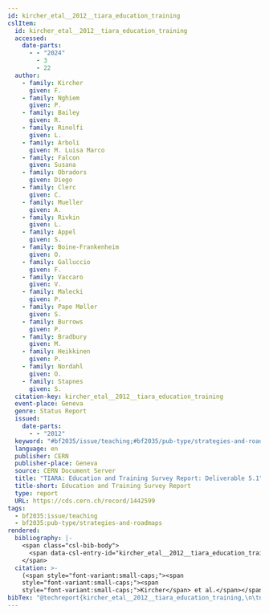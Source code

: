 ```yaml
---
id: kircher_etal__2012__tiara_education_training
cslItem:
  id: kircher_etal__2012__tiara_education_training
  accessed:
    date-parts:
      - - "2024"
        - 3
        - 22
  author:
    - family: Kircher
      given: F.
    - family: Nghiem
      given: P.
    - family: Bailey
      given: R.
    - family: Rinolfi
      given: L.
    - family: Arboli
      given: M. Luisa Marco
    - family: Falcon
      given: Susana
    - family: Obradors
      given: Diego
    - family: Clerc
      given: C.
    - family: Mueller
      given: A.
    - family: Rivkin
      given: L.
    - family: Appel
      given: S.
    - family: Boine-Frankenheim
      given: O.
    - family: Galluccio
      given: F.
    - family: Vaccaro
      given: V.
    - family: Malecki
      given: P.
    - family: Pape Møller
      given: S.
    - family: Burrows
      given: P.
    - family: Bradbury
      given: M.
    - family: Heikkinen
      given: P.
    - family: Nordahl
      given: O.
    - family: Stapnes
      given: S.
  citation-key: kircher_etal__2012__tiara_education_training
  event-place: Geneva
  genre: Status Report
  issued:
    date-parts:
      - - "2012"
  keyword: "#bf2035/issue/teaching;#bf2035/pub-type/strategies-and-roadmaps"
  language: en
  publisher: CERN
  publisher-place: Geneva
  source: CERN Document Server
  title: "TIARA: Education and Training Survey Report: Deliverable 5.1"
  title-short: Education and Training Survey Report
  type: report
  URL: https://cds.cern.ch/record/1442599
tags:
  - bf2035:issue/teaching
  - bf2035:pub-type/strategies-and-roadmaps
rendered:
  bibliography: |-
    <span class="csl-bib-body">
      <span data-csl-entry-id="kircher_etal__2012__tiara_education_training" class="csl-entry"><span class='author-bib'>Kircher, Nghiem, P., Bailey, R., Rinolfi, L., Arboli, M. L. M., Falcon, S., Obradors, D., Clerc, C., Mueller, A., Rivkin, L., Appel, S., Boine-Frankenheim, O., Galluccio, F., Vaccaro, V., Malecki, P., Pape Møller, S., Burrows, P., Bradbury, M., Heikkinen, P., … Stapnes, S.</span>. <span class='date-bib'>(2012)</span>. <span class='title'><i><b><span style="font-style:normal;">TIARA: Education and Training Survey Report: Deliverable 5.1</span></b></i></span> [Status Report]. CERN. <span class='URL'><a href='https://cds.cern.ch/record/1442599'>LINK</a></span></span>
    </span>
  citation: >-
    (<span style="font-variant:small-caps;"><span
    style="font-variant:small-caps;"><span
    style="font-variant:small-caps;">Kircher</span> et al.</span></span>, 2012)
bibTex: "@techreport{kircher_etal__2012__tiara_education_training,\n\tnote = {[Online; accessed 2024-03-22]},\n\taddress = {Geneva},\n\tauthor = {Kircher, F. and Nghiem, P. and Bailey, R. and Rinolfi, L. and Arboli, M. Luisa Marco and Falcon, Susana and Obradors, Diego and Clerc, C. and Mueller, A. and Rivkin, L. and Appel, S. and Boine-Frankenheim, O. and Galluccio, F. and Vaccaro, V. and Malecki, P. and Pape M\\o{}ller, S. and Burrows, P. and Bradbury, M. and Heikkinen, P. and Nordahl, O. and Stapnes, S.},\n\tyear = {2012},\n\tinstitution = {CERN},\n\ttitle = {TIARA: Education and {Training} {Survey} {Report}: Deliverable 5.1},\n\ttype = {Status {Report}},\n\turl = {https://cds.cern.ch/record/1442599},\n}\n\n"
---
```

